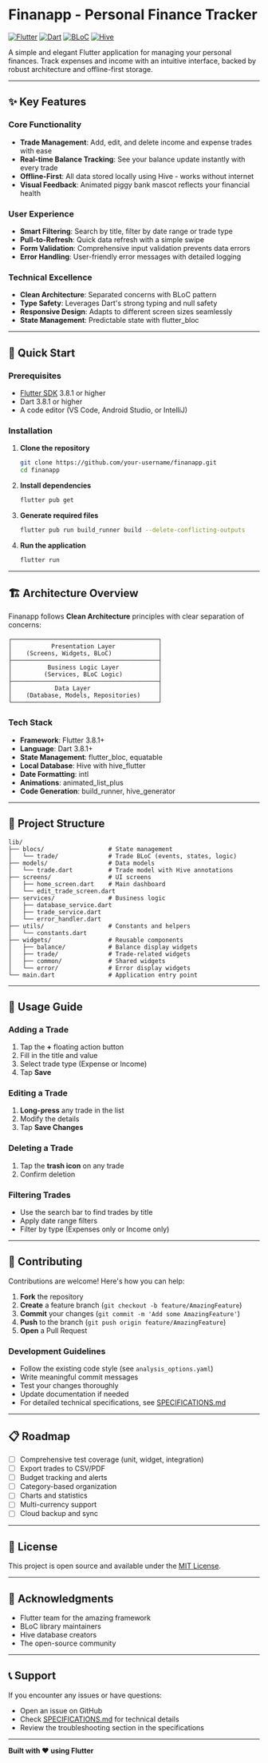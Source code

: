 # Finanapp - Personal Finance Tracker

[![Flutter](https://img.shields.io/badge/Framework-Flutter-02569B?style=for-the-badge&logo=flutter)](https://flutter.dev)
[![Dart](https://img.shields.io/badge/Language-Dart-0175C2?style=for-the-badge&logo=dart)](https://dart.dev)
[![BLoC](https://img.shields.io/badge/State%20Management-BLoC-4595D3?style=for-the-badge&logo=flutter)](https://bloclibrary.dev)
[![Hive](https://img.shields.io/badge/Database-Hive-FCA337?style=for-the-badge)](https://hive.dev)

A simple and elegant Flutter application for managing your personal finances. Track expenses and income with an intuitive interface, backed by robust architecture and offline-first storage.

---

## ✨ Key Features

### Core Functionality
- **Trade Management**: Add, edit, and delete income and expense trades with ease
- **Real-time Balance Tracking**: See your balance update instantly with every trade
- **Offline-First**: All data stored locally using Hive - works without internet
- **Visual Feedback**: Animated piggy bank mascot reflects your financial health

### User Experience
- **Smart Filtering**: Search by title, filter by date range or trade type
- **Pull-to-Refresh**: Quick data refresh with a simple swipe
- **Form Validation**: Comprehensive input validation prevents data errors
- **Error Handling**: User-friendly error messages with detailed logging

### Technical Excellence
- **Clean Architecture**: Separated concerns with BLoC pattern
- **Type Safety**: Leverages Dart's strong typing and null safety
- **Responsive Design**: Adapts to different screen sizes seamlessly
- **State Management**: Predictable state with flutter_bloc

---

## 🚀 Quick Start

### Prerequisites
- [Flutter SDK](https://flutter.dev/docs/get-started/install) 3.8.1 or higher
- Dart 3.8.1 or higher
- A code editor (VS Code, Android Studio, or IntelliJ)

### Installation

1. **Clone the repository**
   ```bash
   git clone https://github.com/your-username/finanapp.git
   cd finanapp
   ```

2. **Install dependencies**
   ```bash
   flutter pub get
   ```

3. **Generate required files**
   ```bash
   flutter pub run build_runner build --delete-conflicting-outputs
   ```

4. **Run the application**
   ```bash
   flutter run
   ```

---

## 🏗️ Architecture Overview

Finanapp follows **Clean Architecture** principles with clear separation of concerns:

```
┌─────────────────────────────────────────┐
│           Presentation Layer            │
│    (Screens, Widgets, BLoC)             │
├─────────────────────────────────────────┤
│          Business Logic Layer           │
│         (Services, BLoC Logic)          │
├─────────────────────────────────────────┤
│            Data Layer                   │
│    (Database, Models, Repositories)     │
└─────────────────────────────────────────┘
```

### Tech Stack
- **Framework**: Flutter 3.8.1+
- **Language**: Dart 3.8.1+
- **State Management**: flutter_bloc, equatable
- **Local Database**: Hive with hive_flutter
- **Date Formatting**: intl
- **Animations**: animated_list_plus
- **Code Generation**: build_runner, hive_generator

---

## 📂 Project Structure

```
lib/
├── blocs/                  # State management
│   └── trade/              # Trade BLoC (events, states, logic)
├── models/                 # Data models
│   └── trade.dart          # Trade model with Hive annotations
├── screens/                # UI screens
│   ├── home_screen.dart    # Main dashboard
│   └── edit_trade_screen.dart
├── services/               # Business logic
│   ├── database_service.dart
│   ├── trade_service.dart
│   └── error_handler.dart
├── utils/                  # Constants and helpers
│   └── constants.dart
├── widgets/                # Reusable components
│   ├── balance/            # Balance display widgets
│   ├── trade/              # Trade-related widgets
│   ├── common/             # Shared widgets
│   └── error/              # Error display widgets
└── main.dart               # Application entry point
```

---

## 🎯 Usage Guide

### Adding a Trade
1. Tap the **+** floating action button
2. Fill in the title and value
3. Select trade type (Expense or Income)
4. Tap **Save**

### Editing a Trade
1. **Long-press** any trade in the list
2. Modify the details
3. Tap **Save Changes**

### Deleting a Trade
1. Tap the **trash icon** on any trade
2. Confirm deletion

### Filtering Trades
- Use the search bar to find trades by title
- Apply date range filters
- Filter by type (Expenses only or Income only)

---

## 🤝 Contributing

Contributions are welcome! Here's how you can help:

1. **Fork** the repository
2. **Create** a feature branch (`git checkout -b feature/AmazingFeature`)
3. **Commit** your changes (`git commit -m 'Add some AmazingFeature'`)
4. **Push** to the branch (`git push origin feature/AmazingFeature`)
5. **Open** a Pull Request

### Development Guidelines
- Follow the existing code style (see `analysis_options.yaml`)
- Write meaningful commit messages
- Test your changes thoroughly
- Update documentation if needed
- For detailed technical specifications, see [SPECIFICATIONS.md](SPECIFICATIONS.md)

---

## 📋 Roadmap

- [ ] Comprehensive test coverage (unit, widget, integration)
- [ ] Export trades to CSV/PDF
- [ ] Budget tracking and alerts
- [ ] Category-based organization
- [ ] Charts and statistics
- [ ] Multi-currency support
- [ ] Cloud backup and sync

---

## 📄 License

This project is open source and available under the [MIT License](LICENSE).

---

## 🙏 Acknowledgments

- Flutter team for the amazing framework
- BLoC library maintainers
- Hive database creators
- The open-source community

---

## 📞 Support

If you encounter any issues or have questions:
- Open an issue on GitHub
- Check [SPECIFICATIONS.md](SPECIFICATIONS.md) for technical details
- Review the troubleshooting section in the specifications

---

**Built with ❤️ using Flutter**